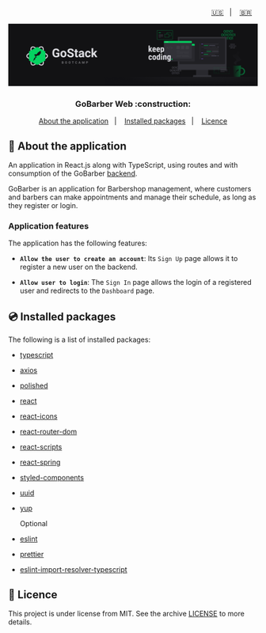 <p align="right">
  <a href="README.en.md">🇺🇸</a>&nbsp;&nbsp;&nbsp;|&nbsp;&nbsp;&nbsp;
  <a href="README.md">🇧🇷</a>&nbsp;&nbsp;&nbsp;
</p>

<img alt="GoStack" src=./src/assets/header-bootcamp.png />

<h3 align="center">
  GoBarber Web :construction:
</h3>

<p align="center">
  <a href="#rocket-about-the-application">About the application</a>&nbsp;&nbsp;&nbsp;|&nbsp;&nbsp;&nbsp;
  <a href="#cd-installed-packages">Installed packages</a>&nbsp;&nbsp;&nbsp;|&nbsp;&nbsp;&nbsp;
  <a href="#memo-licence">Licence</a>
</p>

<!-- <img alt="GoBarber Web" src=./src/assets/primeiro-projeto-react.gif /> -->

## :rocket: About the application

An application in React.js along with TypeScript, using routes and with consumption of the GoBarber [backend](https://github.com/bruno-fialho/iniciando-back-end).

GoBarber is an application for Barbershop management, where customers and barbers can make appointments and manage their schedule, as long as they register or login.

### Application features

The application has the following features:

- **`Allow the user to create an account`**: Its `Sign Up` page allows it to register a new user on the backend.

- **`Allow user to login`**: The `Sign In` page allows the login of a registered user and redirects to the `Dashboard` page.

## :cd: Installed packages

The following is a list of installed packages:

- [typescript](https://www.typescriptlang.org/)
- [axios](https://github.com/axios/axios)
- [polished](https://polished.js.org/)
- [react](https://reactjs.org/)
- [react-icons](https://github.com/react-icons/react-icons#readme)
- [react-router-dom](https://github.com/ReactTraining/react-router#readme)
- [react-scripts](https://github.com/facebook/create-react-app#readme)
- [react-spring](https://github.com/drcmda/react-spring#readme)
- [styled-components](https://styled-components.com/)
- [uuid](https://github.com/uuidjs/uuid#readme)
- [yup](https://github.com/jquense/yup)

	Optional
- [eslint](https://eslint.org/)
- [prettier](https://prettier.io/)
- [eslint-import-resolver-typescript](https://github.com/alexgorbatchev/eslint-import-resolver-typescript#readme)

## :memo: Licence

This project is under license from MIT. See the archive [LICENSE](LICENSE) to more details.
